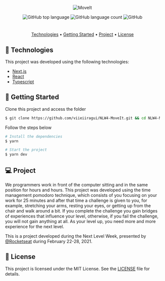 <p align="center">
  <img src="https://user-images.githubusercontent.com/51030560/108794224-24d43b00-7564-11eb-805a-4fb4dd34b9be.png" alt="MoveIt" />
</p>
<p align="center">
  <img alt="GitHub top language" src="https://img.shields.io/github/languages/top/viieiiragui/NLW4-MoveIt">
  <img alt="GitHub language count" src="https://img.shields.io/github/languages/count/viieiiragui/NLW4-MoveIt">
  <img alt="GitHub" src="https://img.shields.io/github/license/viieiiragui/NLW4-MoveIt?color=brightgreen">
</p>

#

<p align="center">
  <a href="#-technologies">Technologies</a> •
  <a href="#-getting-started">Getting Started</a> • 
  <a href="#-project">Project</a> • 
  <a href="#-license">License</a>
</p>

## 🧪 Technologies

This project was developed using the following technologies:
* [Next.js](https://nextjs.org/)
* [React](https://reactjs.org)
* [Typescript](https://www.typescriptlang.org/)

## 🚀 Getting Started

Clone this project and access the folder

```bash
$ git clone https://github.com/viieiiragui/NLW4-MoveIt.git && cd NLW4-MoveIt
```

Follow the steps below

```bash
# Install the dependencies
$ yarn

# Start the project
$ yarn dev
```

## 💻 Project

We programmers work in front of the computer sitting and in the same position for hours and hours. This project was developed using the time management pomodoro technique, which consists of you focusing on your work for 25 minutes and after that time a challenge is given to you, for example, stretching your arms, resting your eyes, or getting up from the chair and walk around a bit. If you complete the challenge you gain bridges of experiences that influence your level, otherwise, if you fail the challenge, you will not gain anything at all. As your level up, you need more and more experience for the next level.

This is a project developed during the Next Level Week, presented by [@Rocketseat](https://github.com/Rocketseat) during February 22-28, 2021.

## 📝 License

This project is licensed under the MIT License. See the [LICENSE](LICENSE.md) file for details.